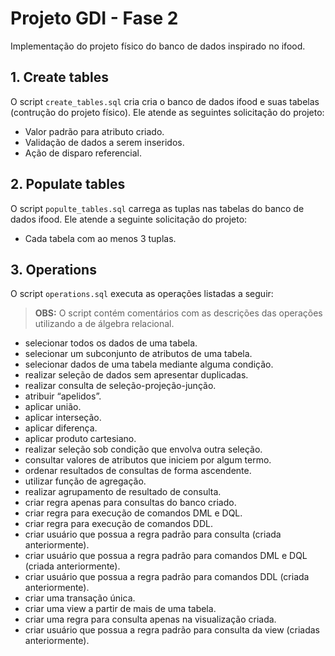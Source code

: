# Projeto GDI - Fase 2

Implementação do projeto físico do banco de dados inspirado no ifood.

## 1. Create tables

O script `create_tables.sql` cria cria o banco de dados ifood e suas tabelas (contrução do projeto físico). Ele atende as seguintes solicitação do projeto:

- Valor padrão para atributo criado.
- Validação de dados a serem inseridos.
- Ação de disparo referencial.

## 2. Populate tables

O script `populte_tables.sql` carrega as tuplas nas tabelas do banco de dados ifood. Ele atende a seguinte solicitação do projeto:

- Cada tabela com ao menos 3 tuplas.

## 3. Operations

O script `operations.sql` executa as operações listadas a seguir:

>**OBS:** O script contém comentários com as descrições das operações utilizando a de álgebra relacional.

- selecionar todos os dados de uma tabela.
- selecionar um subconjunto de atributos de uma tabela.
- selecionar dados de uma tabela mediante alguma condição.
- realizar seleção de dados sem apresentar duplicadas.
- realizar consulta de seleção-projeção-junção.
- atribuir “apelidos”.
- aplicar união.
- aplicar interseção.
- aplicar diferença.
- aplicar produto cartesiano.
- realizar seleção sob condição que envolva outra seleção.
- consultar valores de atributos que iniciem por algum termo.
- ordenar resultados de consultas de forma ascendente.
- utilizar função de agregação.
- realizar agrupamento de resultado de consulta.
- criar regra apenas para consultas do banco criado.
- criar regra para execução de comandos DML e DQL.
- criar regra para execução de comandos DDL.
- criar usuário que possua a regra padrão para consulta (criada anteriormente).
- criar usuário que possua a regra padrão para comandos DML e DQL (criada anteriormente).
- criar usuário que possua a regra padrão para comandos DDL (criada anteriormente).
- criar uma transação única.
- criar uma view a partir de mais de uma tabela.
- criar uma regra para consulta apenas na visualização criada.
- criar usuário que possua a regra padrão para consulta da view (criadas anteriormente).
